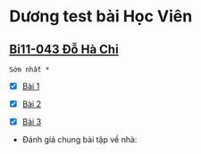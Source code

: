 # Dương test bài Học Viên

## [Bi11-043 Đỗ Hà Chi](https://github.com/SerenaHa12/fullstack_nodeJS)

    Sớm nhất *

- [x] [Bài 1](https://github.com/SerenaHa12/fullstack_nodeJS/tree/main/btvn_06/ex01)

- [x] [Bài 2](https://github.com/SerenaHa12/fullstack_nodeJS/tree/main/btvn_06/ex02)

- [x] [Bài 3](https://github.com/SerenaHa12/fullstack_nodeJS/tree/main/btvn_06/ex03)

* Đánh giá chung bài tập về nhà:

